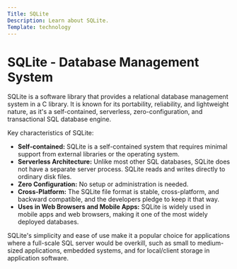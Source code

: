 ```yaml
---
Title: SQLite
Description: Learn about SQLite.
Template: technology
---
```


# SQLite - Database Management System

SQLite is a software library that provides a relational database management system in a C library. It is known for its portability, reliability, and lightweight nature, as it's a self-contained, serverless, zero-configuration, and transactional SQL database engine.

Key characteristics of SQLite:

- **Self-contained:** SQLite is a self-contained system that requires minimal support from external libraries or the operating system.
- **Serverless Architecture:** Unlike most other SQL databases, SQLite does not have a separate server process. SQLite reads and writes directly to ordinary disk files.
- **Zero Configuration:** No setup or administration is needed.
- **Cross-Platform:** The SQLite file format is stable, cross-platform, and backward compatible, and the developers pledge to keep it that way.
- **Uses in Web Browsers and Mobile Apps:** SQLite is widely used in mobile apps and web browsers, making it one of the most widely deployed databases.

SQLite's simplicity and ease of use make it a popular choice for applications where a full-scale SQL server would be overkill, such as small to medium-sized applications, embedded systems, and for local/client storage in application software.
